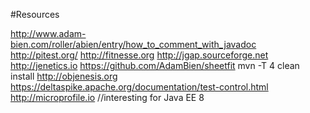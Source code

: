 #Resources

http://www.adam-bien.com/roller/abien/entry/how_to_comment_with_javadoc
http://pitest.org/
http://fitnesse.org
http://jgap.sourceforge.net
http://jenetics.io
https://github.com/AdamBien/sheetfit
mvn -T 4 clean install
http://objenesis.org
https://deltaspike.apache.org/documentation/test-control.html
http://microprofile.io //interesting for Java EE 8